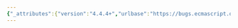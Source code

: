 ```yaml
---
{"_attributes":{"version":"4.4.4+","urlbase":"https://bugs.ecmascript.org/","maintainer":"dherman@mozilla.com"},"bug":{"bug_id":4145,"creation_ts":"2015-03-08 19:12:00 -0700","short_desc":"10.2.1: definition of strict function code","delta_ts":"2015-03-17 16:57:03 -0700","product":"Draft for 6th Edition","component":"editorial issue","version":"Rev 35: March 4, 2015 Release Candidate 2","rep_platform":"All","op_sys":"All","bug_status":"RESOLVED","resolution":"FIXED","priority":"Normal","bug_severity":"normal","everconfirmed":true,"reporter":{"uid":"jmdyck","name":"Michael Dyck"},"assigned_to":{"uid":"allen","name":"Allen Wirfs-Brock"},"long_desc":[{"commentid":13651,"comment_count":0,"who":{"uid":"jmdyck","name":"Michael Dyck"},"bug_when":"2015-03-08 19:12:01 -0700","thetext":"In 10.2.1 \"Strict Mode Code\",...\n\n{1}\nbullet 5 says:\n     Function code is strict mode code if its FunctionDeclaration,\n     FunctionExpression, GeneratorDeclaration, GeneratorExpression,\n     MethodDefinition, or ArrowFunction is contained in strict mode code ...\n\nThis is an unusual use of the word \"its\". Normally, when the spec introduces a parse tree node X and then refers to \"its <nonterminal>\", it's talking about a *child* of X (i.e., the child that is an instance of <nonterminal>). But here it means (pretty much) the *parent* of X. You could maybe replace \"its\" with \"the immediately containing\".\n\n{2}\nbullet 5 continues:\n    ... or if it is within a FunctionBody that begins with a Directive\n    Prologue that contains a Use Strict Directive.\n\nI gather than (roughly speaking), the function code for the parameters of a strict function is also strict function code, but the above condition leaves it out.\n\n{3}\nbullet 6 says:\n    Function code that is supplied as the last argument to the built-in\n    Function constructor is strict mode code if the last argument is a\n    String that when processed as a FunctionBody begins with a Directive\n    Prologue that contains a Use Strict Directive.\n\nAgain, this leaves out the function code for parameters. Change the first occurrence of \"the last argument\" to just \"arguments\".\n\n{4}\nIt seems to me that bullet 6 is just a special case of (the second half of) bullet 5. But I guess it doesn't hurt to call it out on its own.\n\n{5}\nShouldn't there be a GeneratorFunction analogue to bullet 6? (Or you could just merge it with bullet 6.)"},{"commentid":13678,"comment_count":1,"who":{"uid":"allen","name":"Allen Wirfs-Brock"},"bug_when":"2015-03-10 11:17:20 -0700","thetext":"fixed in rev36 editor's draft"},{"commentid":13800,"comment_count":2,"who":{"uid":"allen","name":"Allen Wirfs-Brock"},"bug_when":"2015-03-17 16:57:03 -0700","thetext":"in rev36"}]}}
---
```

